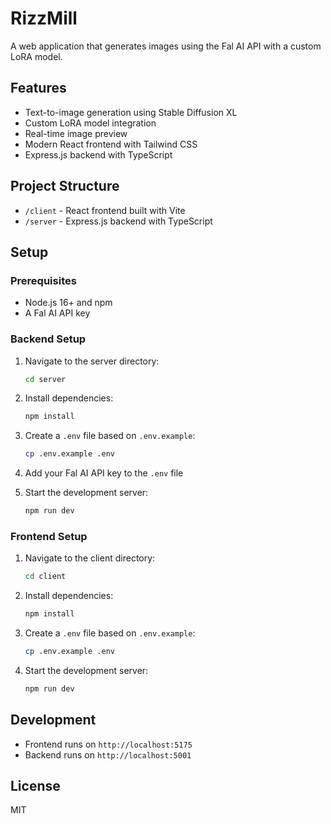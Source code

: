 # RizzMill

A web application that generates images using the Fal AI API with a custom LoRA model.

## Features

- Text-to-image generation using Stable Diffusion XL
- Custom LoRA model integration
- Real-time image preview
- Modern React frontend with Tailwind CSS
- Express.js backend with TypeScript

## Project Structure

- `/client` - React frontend built with Vite
- `/server` - Express.js backend with TypeScript

## Setup

### Prerequisites

- Node.js 16+ and npm
- A Fal AI API key

### Backend Setup

1. Navigate to the server directory:
   ```bash
   cd server
   ```

2. Install dependencies:
   ```bash
   npm install
   ```

3. Create a `.env` file based on `.env.example`:
   ```bash
   cp .env.example .env
   ```

4. Add your Fal AI API key to the `.env` file

5. Start the development server:
   ```bash
   npm run dev
   ```

### Frontend Setup

1. Navigate to the client directory:
   ```bash
   cd client
   ```

2. Install dependencies:
   ```bash
   npm install
   ```

3. Create a `.env` file based on `.env.example`:
   ```bash
   cp .env.example .env
   ```

4. Start the development server:
   ```bash
   npm run dev
   ```

## Development

- Frontend runs on `http://localhost:5175`
- Backend runs on `http://localhost:5001`

## License

MIT 